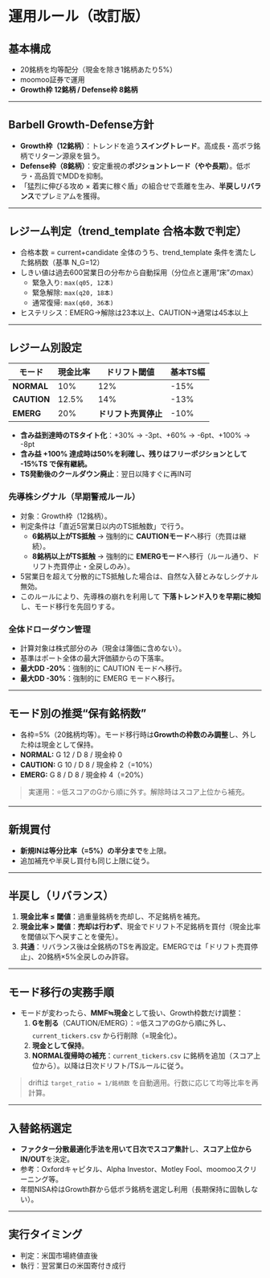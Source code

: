 # 運用ルール（改訂版）

## 基本構成
- 20銘柄を均等配分（現金を除き1銘柄あたり5%）  
- moomoo証券で運用  
- **Growth枠 12銘柄 / Defense枠 8銘柄**

---

## Barbell Growth-Defense方針
- **Growth枠（12銘柄）**：トレンドを追う**スイングトレード**。高成長・高ボラ銘柄でリターン源泉を狙う。  
- **Defense枠（8銘柄）**：安定重視の**ポジショントレード（やや長期）**。低ボラ・高品質でMDDを抑制。  
- 「猛烈に伸びる攻め × 着実に稼ぐ盾」の組合せで乖離を生み、**半戻しリバランス**でプレミアムを獲得。

---

## レジーム判定（trend_template 合格本数で判定）
- 合格本数 = current+candidate 全体のうち、trend_template 条件を満たした銘柄数（基準 N_G=12）
- しきい値は過去600営業日の分布から自動採用（分位点と運用“床”のmax）
  - 緊急入り: `max(q05, 12本)`  
  - 緊急解除: `max(q20, 18本)`  
  - 通常復帰: `max(q60, 36本)`
- ヒステリシス：EMERG→解除は23本以上、CAUTION→通常は45本以上

---

## レジーム別設定
| モード       | 現金比率 | ドリフト閾値      | 基本TS幅 |
|--------------|----------|-------------------|----------|
| **NORMAL**   | 10%      | 12%               | -15%     |
| **CAUTION**  | 12.5%    | 14%               | -13%     |
| **EMERG**    | 20%      | **ドリフト売買停止** | -10%     |

- **含み益到達時のTSタイト化**：+30% → -3pt、+60% → -6pt、+100% → -8pt
- **含み益 +100% 達成時は50%を利確し、残りはフリーポジションとして -15%TS で保有継続。**
- **TS発動後のクールダウン廃止**：翌日以降すぐに再IN可

### 先導株シグナル（早期警戒ルール）
- 対象：Growth枠（12銘柄）。
- 判定条件は「直近5営業日以内のTS抵触数」で行う。
  - **6銘柄以上がTS抵触** → 強制的に **CAUTIONモード**へ移行（売買は継続）。
  - **8銘柄以上がTS抵触** → 強制的に **EMERGモード**へ移行（ルール通り、ドリフト売買停止・全戻しのみ）。
- 5営業日を超えて分散的にTS抵触した場合は、自然な入替とみなしシグナル無効。
- このルールにより、先導株の崩れを利用して **下落トレンド入りを早期に検知**し、モード移行を先回りする。

### 全体ドローダウン管理
- 計算対象は株式部分のみ（現金は簿価に含めない）。
- 基準はポート全体の最大評価額からの下落率。
- **最大DD -20%**：強制的に CAUTION モードへ移行。
- **最大DD -30%**：強制的に EMERG モードへ移行。

---

## モード別の推奨“保有銘柄数”
- 各枠=5%（20銘柄均等）。モード移行時は**Growthの枠数のみ調整**し、外した枠は現金として保持。  
- **NORMAL:** G 12 / D 8 / 現金枠 0  
- **CAUTION:** G 10 / D 8 / 現金枠 2（=10%）  
- **EMERG:** G 8 / D 8 / 現金枠 4（=20%）  
> 実運用：⭐️低スコアのGから順に外す。解除時はスコア上位から補充。

---

## 新規買付
- **新規INは等分比率（=5%）の半分まで**を上限。  
- 追加補充や半戻し買付も同じ上限に従う。

---

## 半戻し（リバランス）
1. **現金比率 ≤ 閾値**：過重量銘柄を売却し、不足銘柄を補充。  
2. **現金比率 > 閾値**：**売却は行わず**、現金でドリフト不足銘柄を買付（現金比率を閾値以下へ戻すことを優先）。  
3. **共通**：リバランス後は全銘柄のTSを再設定。EMERGでは「ドリフト売買停止」、20銘柄×5%全戻しのみ許容。

---

## モード移行の実務手順
- モードが変わったら、**MMF≒現金**として扱い、Growth枠数だけ調整：  
  1. **Gを削る**（CAUTION/EMERG）：⭐️低スコアのGから順に外し、`current_tickers.csv` から行削除（=現金化）。  
  2. **現金として保持**。  
  3. **NORMAL復帰時の補充**：`current_tickers.csv` に銘柄を追加（スコア上位から）。以降は日次ドリフト/TSルールに従う。  
> driftは `target_ratio = 1/銘柄数` を自動適用。行数に応じて均等比率を再計算。

---

## 入替銘柄選定
- **ファクター分散最適化手法を用いて日次でスコア集計**し、**スコア上位からIN/OUT**を決定。  
- 参考：Oxfordキャピタル、Alpha Investor、Motley Fool、moomooスクリーニング等。  
- 年間NISA枠はGrowth群から低ボラ銘柄を選定し利用（長期保持に固執しない）。

---

## 実行タイミング
- 判定：米国市場終値直後  
- 執行：翌営業日の米国寄付き成行
